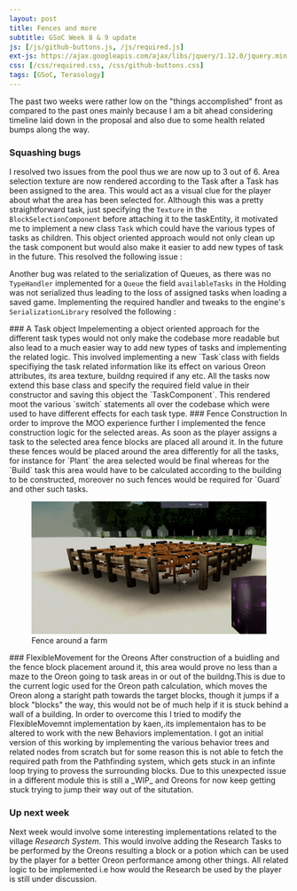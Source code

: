 ```yaml
---
layout: post
title: Fences and more
subtitle: GSoC Week 8 & 9 update
js: [/js/github-buttons.js, /js/required.js]
ext-js: https://ajax.googleapis.com/ajax/libs/jquery/1.12.0/jquery.min.js
css: [/css/required.css, /css/github-buttons.css]
tags: [GSoC, Terasology]
---
```


The past two weeks were rather low on the "things accomplished" front as compared to the past ones mainly because I am a bit ahead considering timeline laid down in the proposal and also due to some health related bumps along the way. 
### Squashing bugs
I resolved two issues from the pool thus we are now up to 3 out of 6. Area selection texture are now rendered according to the Task after a Task has been assigned to the area. This would act as a visual clue for the player about what the area has been selected for. Although this was a pretty
straightforward task, just specifying the `Texture` in the `BlockSelectionComponent` before attaching it to the taskEntity, it motivated me to  implement a new class `Task` which could have the various types of tasks as children. This object oriented approach would not only clean up 
the task component but would also make it easier to add new types of task in the future.
This resolved the following
issue :
<div class="github-button" url="https://github.com/Terasology/MasterOfOreon/issues/16"></div>

Another bug was related to the serialization of Queues, as there was no `TypeHandler` implemented for a `Queue` the field `availableTasks` in the Holding was not serialized thus leading to the loss of assigned tasks when loading a saved game. Implementing the required handler and
tweaks to the engine's `SerializationLibrary` resolved the following : 
<div class="github-button" url="https://github.com/Terasology/MasterOfOreon/issues/18"></div>
### A Task object
Impelementing a object oriented approach for the different task types would not only make the codebase more readable but also lead to a much easier way to add new types of tasks and implementing the related logic. This involved implementing a new  `Task`class with fields specifiying
the task related information like its effect on various Oreon attributes, its area texture, buildng required if any etc. All the tasks now extend this base class and specify the required field value in their constructor and saving this object the `TaskComponent`. This rendered moot the various `switch`
statements all over the codebase which were used to have different effects for each task type.
### Fence Construction
In order to improve the MOO experience further I implemented the fence construction logic for the selected areas. As soon as the player assigns a task to the selected area fence blocks are placed all around it. In the future these fences would be placed around the area differently for all the tasks,
for instance for `Plant` the area selected would be final whereas for the `Build` task this area would have to be calculated according to the building to be constructed, moreover no such fences would be required for `Guard` and other such tasks.
<figure>
<img src="/img/fence.png">
<figcaption> Fence around a farm </figcaption>
</figure>
### FlexibleMovement for the Oreons
After construction of a buidling and the fence block placement around it, this area would prove no less than a maze to the Oreon going to task areas in or out of the buildng.This is due to the current logic used for the Oreon path calculation, which moves the Oreon along a staright path
towards the target blocks, though it jumps if a block "blocks" the way, this would not be of much help if it is stuck behind a wall of a building. In order to overcome this I tried to modify the FlexibleMovemnt implementation by kaen,.its implementaion has to be altered to work with the 
new Behaviors implementation. I got an initial version of this working  by implementing the various behavior trees and related nodes from scratch but for some reason this is not able to fetch the required path from the Pathfinding system, which gets stuck in an infinte loop trying to 
provess the surrounding blocks. Due to this unexpected issue in a different module this is still a _WIP_ and Oreons for now keep getting stuck trying to jump their way out of the situtation.

### Up next week
Next week would involve some interesting implementations related to the village _Research System_. This would involve adding the Research Tasks to be performed by the Oreons resulting a block or a potion which can be used by the player for a better Oreon performance among other
things. All related logic to be implemented i.e how would the Research be used by the player is still under discussion.